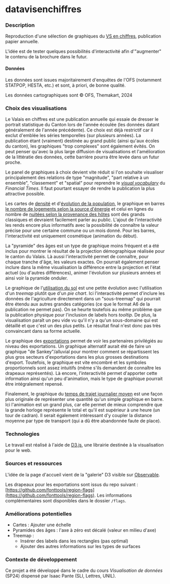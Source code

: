 # datavisenchiffres

### Description

Reproduction d'une sélection de graphiques du [VS en chiffres](https://www.vs.ch/documents/21539585/21539740/Das+Wallis+in+Zahlen+2023.pdf/ca9c4eaf-6956-3b40-8610-a7d40faea27e?t=1707999971763), publication papier annuelle.

L'idée est de tester quelques possibilités d'interactivité afin d'"augmenter" le contenu de la brochure dans le futur.

#### Données

Les données sont issues majoritairement d'enquêtes de l'OFS (notamment STATPOP, HESTA, etc.) et sont, à priori, de bonne qualité.

Les données cartographiques sont © OFS, Themakart, 2024

### Choix des visualisations

Le Valais en chiffres est une publication annuelle qui essaie de dresser le portrait statistique du Canton lors de l'année écoulée (les données datant généralement de l'année précédente). Ce choix est déjà restrictif car il exclut d'emblée les séries temporelles (sur plusieurs années). La publication étant (vraiment) destinée au grand public (ainsi qu'aux écoles du canton), les graphiques "trop complexes" sont également évités. On peut penser qu'avec la plus large diffusion de visualisations et l'amélioration de la littératie des données, cette barrière pourra être levée dans un futur proche.

Le panel de graphiques à choix devient vite réduit si l'on souhaite visualiser principalement des relations de type "magnitude", "part relative à un ensemble", "classement" et "spatial" pour reprendre le _[visual vocabulary](https://raw.githubusercontent.com/Financial-Times/chart-doctor/main/visual-vocabulary/poster.png)_ du _Financial Times_. Il faut pourtant essayer de rendre la publication la plus attractive possible.

Les cartes de [densité](./carte_densite.html) et d'[évolution de la population](./carte_evol_pop.html), le graphique en barres [le nombre de logements selon la source d'énergie](./chauffage_logements.html) et celui en lignes du nombre de [nuitées selon la provenance des hôtes](./nuitees_provenance.html) sont des grands classiques et devraient facilement parler au public. L'ajout de l'interactivité les rends encore plus informatifs avec la possibilité de connaître la valeur précise pour une certaine commune ou un mois donné. Pour les barres, l'interactivité est uniquement cosmétique (animation du début).

La "pyramide" des âges est un type de graphique moins fréquent et a été inclus pour montrer le résultat de la projection démographique réalisée pour le canton du Valais. Là aussi l'interactivité permet de connaître, pour chaque tranche d'âge, les valeurs exactes. On pourrait également penser inclure dans la même visualisation la différence entre la projection et l'état actuel (ou d'autres différences), animer l'évolution sur plusieurs années et ainsi voir la pyramide onduler.

Le graphique de l'[utilisation du sol](./oc_sol.html) est une petite évolution avec l'utilisation d'un _treemap_ plutôt que d'un _pie chart_. Ici l'interactivité permet d'inclure les données de l'agriculture directement dans un "sous-treemap" qui pourrait être étendu aux autres grandes catégories (ce que le format A6 de la publication ne permet pas). On se heurte toutefois au même problème que la publication physique pour l'inclusion de labels hors _tooltip_. De plus, la visualisation paraît un peu vide vu qu'il n'y a qu'un sous-domaine qui est détaillé et que c'est un des plus petits. Le résultat final n'est donc pas très convaincant dans sa forme actuelle.

Le graphique des [exportations](./exportations.html) permet de voir les partenaires privilégiés au niveau des exportations. Un graphique alternatif aurait été de faire un graphique "de Sankey"/alluvial pour montrer comment se répartissent les plus gros secteurs d'exportations dans les plus grosses destinations d'export. Toutefois, le graphique est vite encombré et les symboles proportionnels sont assez intuitifs (même s'ils demandent de connaître les drapeaux représentés). Là encore, l'interactivité permet d'apporter cette information ainsi qu'un peu d'animation, mais le type de graphique pourrait être intégralement repensé.

Finalement, le graphique du [temps de trajet journalier moyen](./temps_trajet.html) est une façon plus originale de représenter une quantité qu'un simple graphique en barre. Ici l'animation est un grand plus, car elle permet de mieux comprendre que la grande horloge représente le total et qu'il est supérieur à une heure (un tour de cadran). Il serait également intéressant d'y coupler la distance moyenne par type de transport (qui a dû être abandonnée faute de place).

### Technologies

Le travail est réalisé à l'aide de [D3.js](https://d3js.org/), une librairie destinée à la visualisation pour le web.

### Sources et ressources

L'idée de la page d'accueil vient de la "galerie" D3 visible sur [Observable](https://observablehq.com/@d3/gallery).

Les drapeaux pour les exportations sont issus du repo suivant : [https://github.com/fonttools/region-flags](https://github.com/fonttools/region-flags). Les informations complémentaires sont disponibles dans le dossier `/flags`.

### Améliorations potentielles

- Cartes : Ajouter une échelle
- Pyramides des âges : l'axe à zéro est décalé (valeur en milieu d'axe)
- Treemap :
  - Insérer des labels dans les rectangles (pas optimal)
  - Ajouter des autres informations sur les types de surfaces

### Contexte de développement

Ce projet a été développé dans le cadre du cours _Visualisation de données_ (SP24) dispensé par Isaac Pante (SLI, Lettres, UNIL).